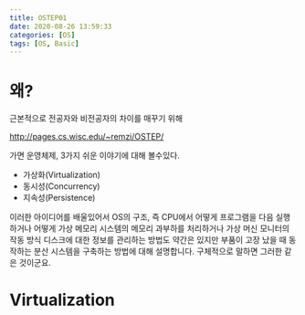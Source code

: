 ```yaml
---
title: OSTEP01
date: 2020-08-26 13:59:33
categories: [OS]
tags: [OS, Basic]
---
```


# 왜?

근본적으로 전공자와 비전공자의 차이를 매꾸기  위해

http://pages.cs.wisc.edu/~remzi/OSTEP/

가면 운영체제, 3가지 쉬운 이야기에 대해  볼수있다.

- 가상화(Virtualization) 
- 동시성(Concurrency) 
- 지속성(Persistence)

이러한 아이디어를 배울있어서 OS의 구조, 즉 CPU에서 어떻게 프로그램을 다음 실행하거나 어떻게 가상 메모리 시스템의 메모리 과부하를 처리하거나 가상 머신 모니터의 작동 방식 디스크에 대한 정보를 관리하는 방법도 약간은 있지만 부품이 고장 났을 때 동작하는 분산 시스템을 구축하는 방법에 대해 설명합니다. 구체적으로 말하면 그러한 같은 것이군요.

# Virtualization















